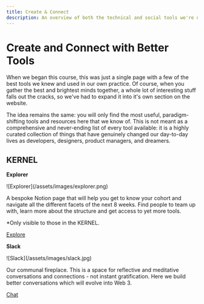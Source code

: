 ```yaml
---
title: Create & Connect
description: An overview of both the technical and social tools we're using throughout this course to help you on your journey towards a better web.
---
```


# Create and Connect with Better Tools

When we began this course, this was just a single page with a few of the best tools we knew and used in our own practice. Of course, when you gather the best and brightest minds together, a whole lot of interesting stuff falls out the cracks, so we've had to expand it into it's own section on the website.

The idea remains the same: you will only find the most useful, paradigm-shifting tools and resources here that we know of. This is not meant as a comprehensive and never-ending list of every tool available: it is a highly curated collection of things that have genuinely changed our day-to-day lives as developers, designers, product managers, and dreamers.

## KERNEL

<div markdown="1" class="card half sidebar gemoji tool">

**Explorer**

<div markdown="2" class="tool-image">
![Explorer](/assets/images/explorer.png)
</div>

A bespoke Notion page that will help you get to know your cohort 
and navigate all the different facets of the next 8 weeks. Find people to team up with, learn more about the structure and get access to yet more tools.

*Only visible to those in the KERNEL. 

<div markdown="3" class="tool-link">
<a href="https://bit.ly/kernel0x" target="_blank" rel="noopener noreferrer">Explore</a>
</div>

</div>

<div markdown="1" class="card half sidebar gemoji tool">

**Slack**

<div markdown="2" class="tool-image">
![Slack](/assets/images/slack.jpg)
</div>

Our communal fireplace. This is a space for reflective and meditative 
conversations and connections - not instant gratification. Here we 
build better conversations which will evolve into Web 3.

<div markdown="3" class="tool-link">
<a href="https://kernel-community.slack.com" target="_blank" rel="noopener noreferrer">Chat</a>
</div>

</div>

<div markdown="1" class="clear"></div>













